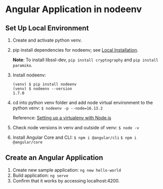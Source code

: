 # Angular Application in nodeenv


## Set Up Local Environment

1. Create and activate python venv.

1. pip install dependencies for nodeenv; see [Local Installation](https://pypi.org/project/nodeenv/#local-installation).

    **Note**: To install libssl-dev, ```pip install cryptography``` and ```pip install paramiko```.

1. Install nodeenv:
    ```
    (venv) $ pip install nodeenv
    (venv) $ nodeenv --version
    1.7.0
    ```

1. cd into python venv folder and add node virtual environment to the python venv:
    ```$ nodeenv -p --node=16.13.2```

    Reference: [Setting up a virtualenv with Node.js](https://nbdime.readthedocs.io/en/latest/nodevenv.html)

1. Check node versions in venv and outside of venv:
    ```$ node -v```

1. Install Angular Core and CLI:
    ```$ npm i @angular/cli```
    ```$ npm i @angular/core```

## Create an Angular Application

1. Create new sample application:
    ```ng new hello-world```
1. Build application:
    ```ng serve```
1. Confirm that it works by accessing localhost:4200.